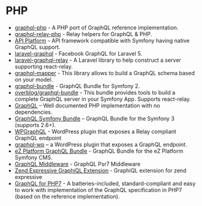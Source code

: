 # PHP

- [graphql-php](https://github.com/webonyx/graphql-php) - A PHP port of GraphQL reference implementation.
- [graphql-relay-php](https://github.com/ivome/graphql-relay-php) - Relay helpers for GraphQL & PHP.
- [API Platform](https://github.com/api-platform/api-platform) - API framework compatible with Symfony having native GraphQL support.
- [laravel-graphql](https://github.com/Folkloreatelier/laravel-graphql) - Facebook GraphQL for Laravel 5.
- [laravel-graphql-relay](https://github.com/nuwave/laravel-graphql-relay) - A Laravel library to help construct a server supporting react-relay.
- [graphql-mapper](https://github.com/4rthem/graphql-mapper) - This library allows to build a GraphQL schema based on your model.
- [graphql-bundle](https://github.com/suribit/GraphQLBundle) - GraphQL Bundle for Symfony 2.
- [overblog/graphql-bundle](https://github.com/overblog/GraphQLBundle) - This bundle provides tools to build a complete GraphQL server in your Symfony App. Supports react-relay.
- [GraphQL](https://github.com/Youshido/GraphQL) – Well documented PHP implementation with no dependencies.
- [GraphQL Symfony Bundle](https://github.com/Youshido/GraphQLBundle) – GraphQL Bundle for the Symfony 3 (supports 2.6+).
- [WPGraphQL](https://github.com/wp-graphql/wp-graphql) - WordPress plugin that exposes a Relay compliant GraphQL endpoint
- [graphql-wp](https://github.com/tim-field/graphql-wp) – a WordPress plugin that exposes a GraphQL endpoint.
- [eZ Platform GraphQL Bundle](https://www.symfony.fi/entry/graphql-bundle-adds-protocol-support-to-ez-platform-symfony-cms) - GraphQL Bundle for the eZ Platform Symfony CMS.
- [GraphQL Middleware](https://github.com/stefanorg/graphql-middleware) - GraphQL Psr7 Middleware
- [Zend Expressive GraphiQL Extension](https://github.com/stefanorg/zend-expressive-graphiql) - GraphiQL extension for zend expressive
- [GraphQL for PHP7](https://github.com/digiaonline/graphql-php) - A batteries-included, standard-compliant and easy to work with implementation of the GraphQL specification in PHP7 (based on the reference implementation).
